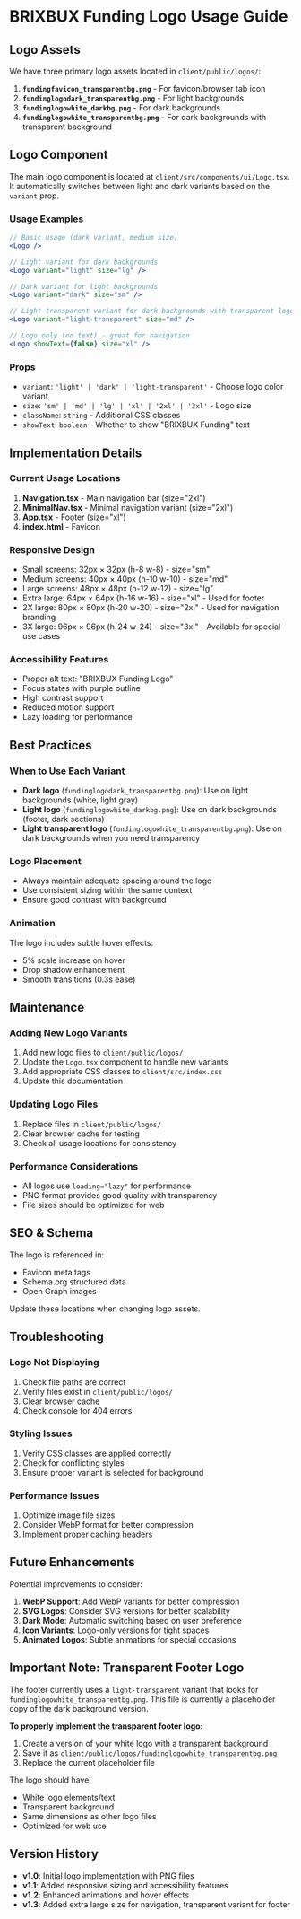 # BRIXBUX Funding Logo Usage Guide

## Logo Assets

We have three primary logo assets located in `client/public/logos/`:

1. **`fundingfavicon_transparentbg.png`** - For favicon/browser tab icon
2. **`fundinglogodark_transparentbg.png`** - For light backgrounds
3. **`fundinglogowhite_darkbg.png`** - For dark backgrounds
4. **`fundinglogowhite_transparentbg.png`** - For dark backgrounds with transparent background

## Logo Component

The main logo component is located at `client/src/components/ui/Logo.tsx`. It automatically switches between light and dark variants based on the `variant` prop.

### Usage Examples

```jsx
// Basic usage (dark variant, medium size)
<Logo />

// Light variant for dark backgrounds
<Logo variant="light" size="lg" />

// Dark variant for light backgrounds
<Logo variant="dark" size="sm" />

// Light transparent variant for dark backgrounds with transparent logo
<Logo variant="light-transparent" size="md" />

// Logo only (no text) - great for navigation
<Logo showText={false} size="xl" />
```

### Props

- `variant`: `'light' | 'dark' | 'light-transparent'` - Choose logo color variant
- `size`: `'sm' | 'md' | 'lg' | 'xl' | '2xl' | '3xl'` - Logo size
- `className`: `string` - Additional CSS classes
- `showText`: `boolean` - Whether to show "BRIXBUX Funding" text

## Implementation Details

### Current Usage Locations

1. **Navigation.tsx** - Main navigation bar (size="2xl")
2. **MinimalNav.tsx** - Minimal navigation variant (size="2xl")
3. **App.tsx** - Footer (size="xl")
4. **index.html** - Favicon

### Responsive Design

- Small screens: 32px × 32px (h-8 w-8) - size="sm"
- Medium screens: 40px × 40px (h-10 w-10) - size="md"
- Large screens: 48px × 48px (h-12 w-12) - size="lg"
- Extra large: 64px × 64px (h-16 w-16) - size="xl" - Used for footer
- 2X large: 80px × 80px (h-20 w-20) - size="2xl" - Used for navigation branding
- 3X large: 96px × 96px (h-24 w-24) - size="3xl" - Available for special use cases

### Accessibility Features

- Proper alt text: "BRIXBUX Funding Logo"
- Focus states with purple outline
- High contrast support
- Reduced motion support
- Lazy loading for performance

## Best Practices

### When to Use Each Variant

- **Dark logo** (`fundinglogodark_transparentbg.png`): Use on light backgrounds (white, light gray)
- **Light logo** (`fundinglogowhite_darkbg.png`): Use on dark backgrounds (footer, dark sections)
- **Light transparent logo** (`fundinglogowhite_transparentbg.png`): Use on dark backgrounds when you need transparency

### Logo Placement

- Always maintain adequate spacing around the logo
- Use consistent sizing within the same context
- Ensure good contrast with background

### Animation

The logo includes subtle hover effects:
- 5% scale increase on hover
- Drop shadow enhancement
- Smooth transitions (0.3s ease)

## Maintenance

### Adding New Logo Variants

1. Add new logo files to `client/public/logos/`
2. Update the `Logo.tsx` component to handle new variants
3. Add appropriate CSS classes to `client/src/index.css`
4. Update this documentation

### Updating Logo Files

1. Replace files in `client/public/logos/`
2. Clear browser cache for testing
3. Check all usage locations for consistency

### Performance Considerations

- All logos use `loading="lazy"` for performance
- PNG format provides good quality with transparency
- File sizes should be optimized for web

## SEO & Schema

The logo is referenced in:
- Favicon meta tags
- Schema.org structured data
- Open Graph images

Update these locations when changing logo assets.

## Troubleshooting

### Logo Not Displaying

1. Check file paths are correct
2. Verify files exist in `client/public/logos/`
3. Clear browser cache
4. Check console for 404 errors

### Styling Issues

1. Verify CSS classes are applied correctly
2. Check for conflicting styles
3. Ensure proper variant is selected for background

### Performance Issues

1. Optimize image file sizes
2. Consider WebP format for better compression
3. Implement proper caching headers

## Future Enhancements

Potential improvements to consider:

1. **WebP Support**: Add WebP variants for better compression
2. **SVG Logos**: Consider SVG versions for better scalability
3. **Dark Mode**: Automatic switching based on user preference
4. **Icon Variants**: Logo-only versions for tight spaces
5. **Animated Logos**: Subtle animations for special occasions

## Important Note: Transparent Footer Logo

The footer currently uses a `light-transparent` variant that looks for `fundinglogowhite_transparentbg.png`. This file is currently a placeholder copy of the dark background version. 

**To properly implement the transparent footer logo:**

1. Create a version of your white logo with a transparent background
2. Save it as `client/public/logos/fundinglogowhite_transparentbg.png`
3. Replace the current placeholder file

The logo should have:
- White logo elements/text
- Transparent background
- Same dimensions as other logo files
- Optimized for web use

## Version History

- **v1.0**: Initial logo implementation with PNG files
- **v1.1**: Added responsive sizing and accessibility features
- **v1.2**: Enhanced animations and hover effects
- **v1.3**: Added extra large size for navigation, transparent variant for footer 